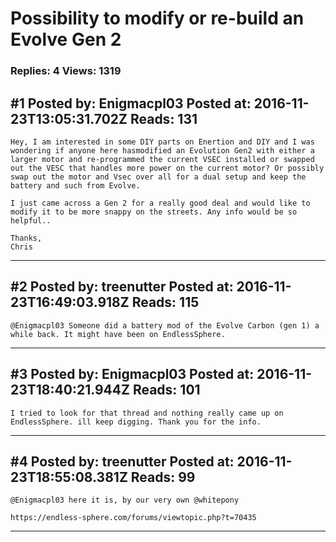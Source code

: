 # Possibility to modify or re-build an Evolve Gen 2

### Replies: 4 Views: 1319

## \#1 Posted by: Enigmacpl03 Posted at: 2016-11-23T13:05:31.702Z Reads: 131

```
Hey, I am interested in some DIY parts on Enertion and DIY and I was wondering if anyone here hasmodified an Evolution Gen2 with either a larger motor and re-programmed the current VSEC installed or swapped out the VESC that handles more power on the current motor? Or possibly swap out the motor and Vsec over all for a dual setup and keep the battery and such from Evolve.

I just came across a Gen 2 for a really good deal and would like to modify it to be more snappy on the streets. Any info would be so helpful..

Thanks,
Chris
```

---
## \#2 Posted by: treenutter Posted at: 2016-11-23T16:49:03.918Z Reads: 115

```
@Enigmacpl03 Someone did a battery mod of the Evolve Carbon (gen 1) a while back. It might have been on EndlessSphere.
```

---
## \#3 Posted by: Enigmacpl03 Posted at: 2016-11-23T18:40:21.944Z Reads: 101

```
I tried to look for that thread and nothing really came up on EndlessSphere. ill keep digging. Thank you for the info.
```

---
## \#4 Posted by: treenutter Posted at: 2016-11-23T18:55:08.381Z Reads: 99

```
@Enigmacpl03 here it is, by our very own @whitepony

https://endless-sphere.com/forums/viewtopic.php?t=70435
```

---
